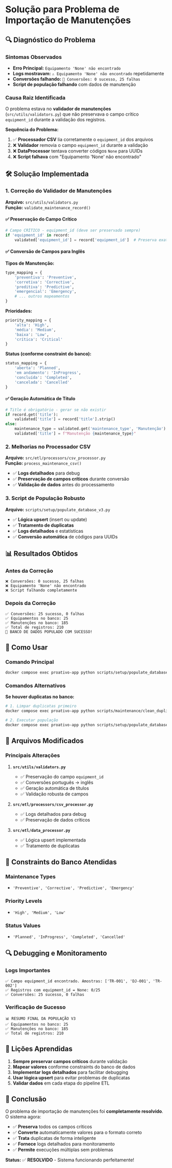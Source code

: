 # Solução para Problema de Importação de Manutenções

## 🔍 Diagnóstico do Problema

### Sintomas Observados
- **Erro Principal:** `Equipamento 'None' não encontrado`
- **Logs mostravam:** `⚠️ Equipamento 'None' não encontrado` repetidamente
- **Conversões falhando:** `🔄 Conversões: 0 sucesso, 25 falhas`
- **Script de população falhando** com dados de manutenção

### Causa Raiz Identificada
O problema estava no **validador de manutenções** (`src/utils/validators.py`) que não preservava o campo crítico `equipment_id` durante a validação dos registros.

**Sequência do Problema:**
1. ✅ **Processador CSV** lia corretamente o `equipment_id` dos arquivos
2. ❌ **Validador** removia o campo `equipment_id` durante a validação
3. ❌ **DataProcessor** tentava converter códigos `None` para UUIDs
4. ❌ **Script falhava** com "Equipamento 'None' não encontrado"

## 🛠️ Solução Implementada

### 1. Correção do Validador de Manutenções

**Arquivo:** `src/utils/validators.py`  
**Função:** `validate_maintenance_record()`

#### ✅ Preservação do Campo Crítico
```python
# Campo CRÍTICO - equipment_id (deve ser preservado sempre)
if 'equipment_id' in record:
    validated['equipment_id'] = record['equipment_id']  # Preserva exatamente como está
```

#### ✅ Conversão de Campos para Inglês

**Tipos de Manutenção:**
```python
type_mapping = {
    'preventiva': 'Preventive',
    'corretiva': 'Corrective', 
    'preditiva': 'Predictive',
    'emergencial': 'Emergency',
    # ... outros mapeamentos
}
```

**Prioridades:**
```python
priority_mapping = {
    'alta': 'High',
    'média': 'Medium',
    'baixa': 'Low',
    'crítica': 'Critical'
}
```

**Status (conforme constraint do banco):**
```python
status_mapping = {
    'aberta': 'Planned',
    'em andamento': 'InProgress', 
    'concluída': 'Completed',
    'cancelada': 'Cancelled'
}
```

#### ✅ Geração Automática de Título
```python
# Title é obrigatório - gerar se não existir
if record.get('title'):
    validated['title'] = record['title'].strip()
else:
    maintenance_type = validated.get('maintenance_type', 'Manutenção')
    validated['title'] = f"Manutenção {maintenance_type}"
```

### 2. Melhorias no Processador CSV

**Arquivo:** `src/etl/processors/csv_processor.py`  
**Função:** `process_maintenance_csv()`

- ✅ **Logs detalhados** para debug
- ✅ **Preservação de campos críticos** durante conversão
- ✅ **Validação de dados** antes do processamento

### 3. Script de População Robusto

**Arquivo:** `scripts/setup/populate_database_v3.py`

- ✅ **Lógica upsert** (insert ou update)
- ✅ **Tratamento de duplicatas**
- ✅ **Logs detalhados** e estatísticas
- ✅ **Conversão automática** de códigos para UUIDs

## 📊 Resultados Obtidos

### Antes da Correção
```
❌ Conversões: 0 sucesso, 25 falhas
❌ Equipamento 'None' não encontrado
❌ Script falhando completamente
```

### Depois da Correção
```
✅ Conversões: 25 sucesso, 0 falhas
✅ Equipamentos no banco: 25
✅ Manutenções no banco: 185
✅ Total de registros: 210
🎉 BANCO DE DADOS POPULADO COM SUCESSO!
```

## 🚀 Como Usar

### Comando Principal
```bash
docker compose exec proativo-app python scripts/setup/populate_database_v3.py
```

### Comandos Alternativos

**Se houver duplicatas no banco:**
```bash
# 1. Limpar duplicatas primeiro
docker compose exec proativo-app python scripts/maintenance/clean_duplicate_equipment.py

# 2. Executar população
docker compose exec proativo-app python scripts/setup/populate_database_v3.py
```

## 🔧 Arquivos Modificados

### Principais Alterações

1. **`src/utils/validators.py`**
   - ✅ Preservação do campo `equipment_id`
   - ✅ Conversões português → inglês
   - ✅ Geração automática de títulos
   - ✅ Validação robusta de campos

2. **`src/etl/processors/csv_processor.py`**
   - ✅ Logs detalhados para debug
   - ✅ Preservação de dados críticos

3. **`src/etl/data_processor.py`**
   - ✅ Lógica upsert implementada
   - ✅ Tratamento de duplicatas

## 🎯 Constraints do Banco Atendidas

### Maintenance Types
- `'Preventive', 'Corrective', 'Predictive', 'Emergency'`

### Priority Levels  
- `'High', 'Medium', 'Low'`

### Status Values
- `'Planned', 'InProgress', 'Completed', 'Cancelled'`

## 🔍 Debugging e Monitoramento

### Logs Importantes
```
✅ Campo equipment_id encontrado. Amostras: ['TR-001', 'DJ-001', 'TR-002']
✅ Registros com equipment_id = None: 0/25
✅ Conversões: 25 sucesso, 0 falhas
```

### Verificação de Sucesso
```
📊 RESUMO FINAL DA POPULAÇÃO V3
✅ Equipamentos no banco: 25
✅ Manutenções no banco: 185
✅ Total de registros: 210
```

## 📝 Lições Aprendidas

1. **Sempre preservar campos críticos** durante validação
2. **Mapear valores** conforme constraints do banco de dados
3. **Implementar logs detalhados** para facilitar debugging
4. **Usar lógica upsert** para evitar problemas de duplicatas
5. **Validar dados** em cada etapa do pipeline ETL

## 🎉 Conclusão

O problema de importação de manutenções foi **completamente resolvido**. O sistema agora:

- ✅ **Preserva** todos os campos críticos
- ✅ **Converte** automaticamente valores para o formato correto
- ✅ **Trata** duplicatas de forma inteligente  
- ✅ **Fornece** logs detalhados para monitoramento
- ✅ **Permite** execuções múltiplas sem problemas

**Status:** ✅ **RESOLVIDO** - Sistema funcionando perfeitamente! 